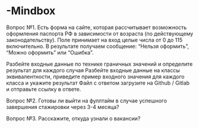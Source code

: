 # -Mindbox

Вопрос №1.
Есть форма на сайте, которая рассчитывает возможность оформления паспорта РФ в зависимости от возраста (по действующему законодательству). Поле принимает на вход целые числа от 0 до 115 включительно. В результате получаем сообщение: “Нельзя оформить”, “Можно оформить” или “Ошибка”.

Разбейте входные данные по технике граничных значений и определите результат для каждого случая
Разбейте входные данные на классы эквивалентности, приведите пример входного значения для каждого класса и укажите результат
Файл с ответом загрузите на Github / Gitlab и отправьте ссылку в ответе.

Вопрос №2. 
Готовы ли выйти на фуллтайм в случае успешного завершения стажировки через 3-4 месяца?

Вопрос №3.
Расскажите, откуда узнали о вакансии? 

